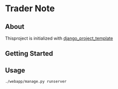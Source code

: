 # Trader Note


## About

Thisproject is initialized with [django_project_template](https://github.com/airyou-code/django_project_template)



## Getting Started

## Usage


```bash
./webapp/manage.py runserver
```

